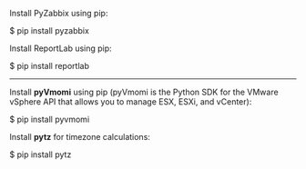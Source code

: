 Install PyZabbix using pip:

$ pip install pyzabbix


Install ReportLab using pip:

$ pip install reportlab


------------------------------------------------

Install **pyVmomi** using pip (pyVmomi is the Python SDK for the VMware vSphere API that allows you to manage ESX, ESXi, and vCenter):

$ pip install pyvmomi


Install **pytz** for timezone calculations:

$ pip install pytz